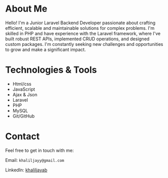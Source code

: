 # About Me

Hello! I'm a Junior Laravel Backend Developer passionate about crafting efficient, scalable and maintainable solutions for complex problems. I'm skilled in PHP and have experience with the Laravel framework, where I've built robust REST APIs, implemented CRUD operations, and designed custom packages. I'm constantly seeking new challenges and opportunities to grow and make a significant impact.

# Technologies & Tools

- Html/css
- JavaScript
- Ajax & Json
- Laravel
- PHP
- MySQL
- Git/GitHub

# Contact

Feel free to get in touch with me:

Email: `khaliljayy@gmail.com`

LinkedIn: [khaliljayab](https://www.linkedin.com/in/khaliljayab/)
